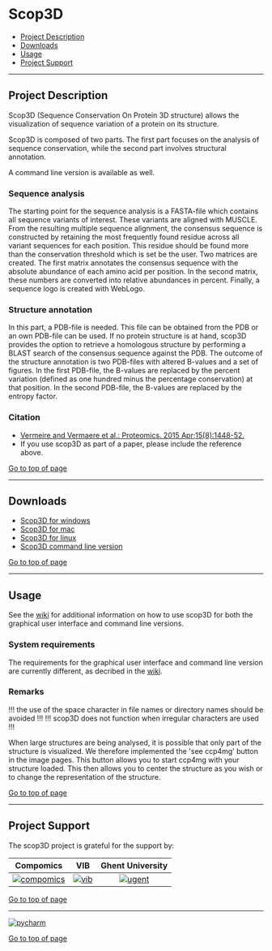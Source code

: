 # Scop3D

 * [Project Description](#project-description)
 * [Downloads](#downloads)
 * [Usage](#usage)
 * [Project Support](#project-support)

----

## Project Description

Scop3D (Sequence Conservation On Protein 3D structure) allows the visualization of sequence variation of a protein on its structure.

Scop3D is composed of two parts. The first part focuses on the analysis of sequence conservation, while the second part involves structural annotation.

A command line version is available as well.

### Sequence analysis

The starting point for the sequence analysis is a FASTA-file which contains all sequence variants of interest. These variants are aligned with MUSCLE. From the resulting multiple sequence alignment, the consensus sequence is constructed by retaining the most frequently found residue across all variant sequences for each position. This residue should be found more than the conservation threshold which is set be the user. Two matrices are created. The first matrix annotates the consensus sequence with the absolute abundance of each amino acid per position. In the second matrix, these numbers are converted into relative abundances in percent. Finally, a sequence logo is created with WebLogo.

### Structure annotation

In this part, a PDB-file is needed. This file can be obtained from the PDB or an own PDB-file can be used. If no protein structure is at hand, scop3D provides the option to retrieve a homologous structure by performing a BLAST search of the consensus sequence against the PDB. The outcome of the structure annotation is two PDB-files with altered B-values and a set of figures. In the first PDB-file, the B-values are replaced by the percent variation (defined as one hundred minus the percentage conservation) at that position. In the second PDB-file, the B-values are replaced by the entropy factor.

### Citation
 * [Vermeire and Vermaere et al.: Proteomics. 2015 Apr;15(8):1448-52.](http://www.ncbi.nlm.nih.gov/pubmed/25641949)
 * If you use scop3D as part of a paper, please include the reference above.

[Go to top of page](#scop3d)

----

## Downloads

  * [Scop3D for windows](http://genesis.ugent.be/uvpublicdata/scop3D-Windows-Version.zip)
  * [Scop3D for mac](http://genesis.ugent.be/uvpublicdata/scop3D-Mac-Version.zip)
  * [Scop3D for linux](http://genesis.ugent.be/uvpublicdata/scop3D-Linux-Version.tar.gz)
  * [Scop3D command line version](https://github.com/compomics/scop3d/blob/master/scop3D/command_line.py)

[Go to top of page](#scop3d)

----

## Usage
See the [wiki](https://github.com/compomics/scop3d/wiki) for additional information on how to use scop3D for both the graphical user interface and command line versions.

### System requirements
The requirements for the graphical user interface and command line version are currently different, as decribed in the [wiki](https://github.com/compomics/scop3d/wiki).

### Remarks
!!! the use of the space character in file names or directory names should be avoided !!!
!!! scop3D does not function when irregular characters are used !!!

When large structures are being analysed, it is possible that only part of the structure is visualized. We therefore implemented the 'see ccp4mg' button in the image pages. This button allows you to start ccp4mg with your structure loaded. This then allows you to center the structure as you wish or to change the representation of the structure.

[Go to top of page](#scop3d)

----

## Project Support

The scop3D project is grateful for the support by:

| Compomics | VIB | Ghent University|
|:--:|:--:|:--:|
| [![compomics](http://genesis.ugent.be/public_data/image/compomics.png)](http://www.compomics.com) | [![vib](http://genesis.ugent.be/public_data/image/vib.png)](http://www.vib.be) | [![ugent](http://genesis.ugent.be/public_data/image/ugent.png)](http://www.ugent.be/en) |

[Go to top of page](#scop3d)

----

[![pycharm](https://www.jetbrains.com/pycharm/docs/logo_pycharm.png)](https://www.jetbrains.com/pycharm/)

[Go to top of page](#scop3d)
